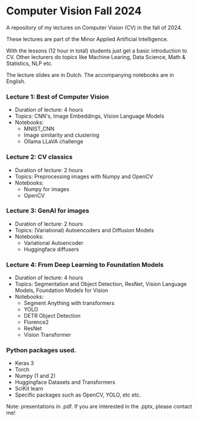 # Computer Vision Fall 2024
A repository of my lectures on Computer Vision (CV) in the fall of 2024.

These lectures are part of the Minor Applied Artificial Intelligence.

With the lessons (12 hour in total) students just get a basic introduction to CV. 
Other lecturers do topics like Machine Learing, Data Science, Math & Statistics, NLP etc.

The lecture slides are in Dutch. The accompanying notebooks are in English. 

### Lecture 1: Best of Computer Vision
- Duration of lecture: 4 hours
- Topics: CNN's, Image Embeddings, Vision Language Models
- Notebooks:
  - MNIST_CNN
  - Image similarity and clustering
  - Ollama LLaVA challenge    

### Lecture 2: CV classics
- Duration of lecture: 2 hours
- Topics: Preprocessing images with Numpy and OpenCV
- Notebooks:
  - Numpy for images
  - OpenCV 
  
### Lecture 3: GenAI for images
- Duration of lecture: 2 hours
- Topics: (Variational) Autoencoders and Diffusion Models
- Notebooks:
  - Variational Autoencoder
  - Huggingface diffusers
  
### Lecture 4: From Deep Learning to Foundation Models
- Duration of lecture: 4 hours
- Topics: Segmentation and Object Detection, ResNet, Vision Language Models, Foundation Models for Vision
- Notebooks:
  - Segment Anything with transformers
  - YOLO
  - DETR Object Detection
  - Florence2
  - ResNet
  - Vision Transformer  

### Python packages used.
- Keras 3
- Torch
- Numpy (1 and 2)
- Huggingface Datasets and Transformers
- SciKit learn
- Specific packages such as OpenCV, YOLO, etc etc.

Note: presentations in .pdf. If you are interested in the .pptx, please contact me!
